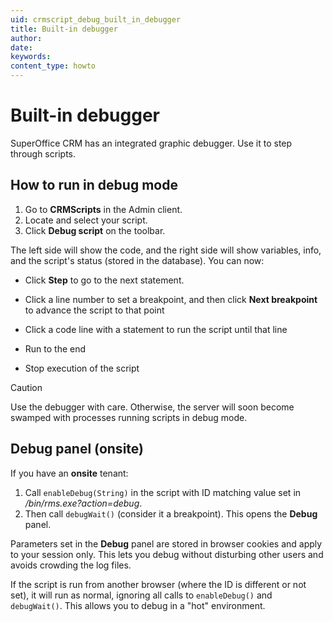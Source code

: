 ```yaml
---
uid: crmscript_debug_built_in_debugger
title: Built-in debugger
author:
date:
keywords:
content_type: howto
---
```


# Built-in debugger

SuperOffice CRM has an integrated graphic debugger. Use it to step through scripts.

## How to run in debug mode

1. Go to **CRMScripts** in the Admin client.
2. Locate and select your script.
3. Click **Debug script** on the toolbar.

The left side will show the code, and the right side will show variables, info, and the script's status (stored in the database). You can now:

* Click **Step** to go to the next statement.

* Click a line number to set a breakpoint, and then click **Next breakpoint** to advance the script to that point

* Click a code line with a statement to run the script until that line

* Run to the end

* Stop execution of the script

> [!CAUTION]
> Use the debugger with care. Otherwise, the server will soon become swamped with processes running scripts in debug mode.

## Debug panel (onsite)

If you have an **onsite** tenant:

1. Call `enableDebug(String)` in the script with ID matching value set in */bin/rms.exe?action=debug*.
2. Then call `debugWait()` (consider it a breakpoint). This opens the **Debug** panel.

Parameters set in the **Debug** panel are stored in browser cookies and apply to your session only. This lets you debug without disturbing other users and avoids crowding the log files.

If the script is run from another browser (where the ID is different or not set), it will run as normal, ignoring all calls to `enableDebug()` and `debugWait()`. This allows you to debug in a "hot" environment.
